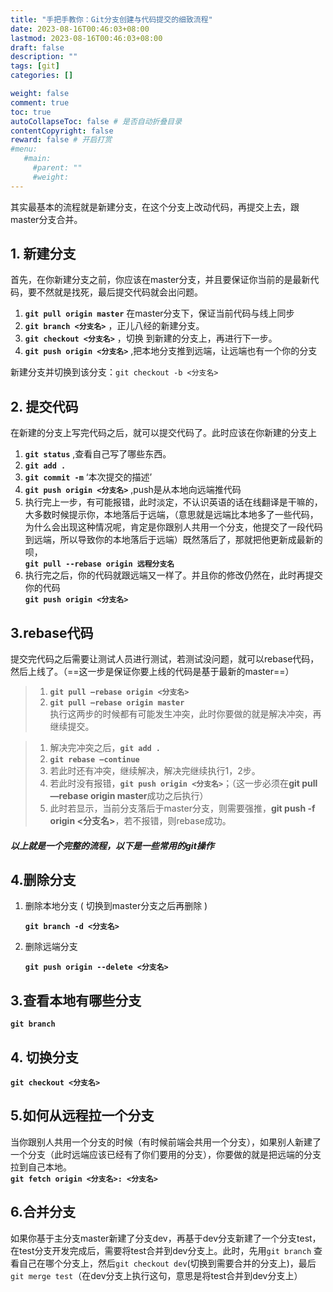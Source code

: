 ```yaml
---
title: "手把手教你：Git分支创建与代码提交的细致流程"
date: 2023-08-16T00:46:03+08:00
lastmod: 2023-08-16T00:46:03+08:00
draft: false
description: ""
tags: [git]
categories: []

weight: false
comment: true
toc: true
autoCollapseToc: false # 是否自动折叠目录
contentCopyright: false
reward: false # 开启打赏
#menu:
   #main:
     #parent: ""
     #weight:
---
```


其实最基本的流程就是新建分支，在这个分支上改动代码，再提交上去，跟master分支合并。

## 1. 新建分支

首先，在你新建分支之前，你应该在master分支，并且要保证你当前的是最新代码，要不然就是找死，最后提交代码就会出问题。

1. **`git pull origin master`** 在master分支下，保证当前代码与线上同步
2. **`git branch <分支名>`** ，正儿八经的新建分支。
3. **`git checkout <分支名>`** ，切换 到新建的分支上，再进行下一步。
4. **`git push origin <分支名>`** ,把本地分支推到远端，让远端也有一个你的分支

新建分支并切换到该分支：`git checkout -b <分支名>`

## 2. 提交代码

在新建的分支上写完代码之后，就可以提交代码了。此时应该在你新建的分支上

 1. **`git status`** ,查看自己写了哪些东西。
 2. **`git add .`**
 3. **`git commit -m`** ‘本次提交的描述’
 4. **`git push origin <分支名>`** ,push是从本地向远端推代码
 5. 执行完上一步，有可能报错，此时淡定，不认识英语的话在线翻译是干嘛的，大多数时候提示你，本地落后于远端，（意思就是远端比本地多了一些代码，为什么会出现这种情况呢，肯定是你跟别人共用一个分支，他提交了一段代码到远端，所以导致你的本地落后于远端）既然落后了，那就把他更新成最新的呗，  
 **`git pull --rebase origin 远程分支名`**
 6. 执行完之后，你的代码就跟远端又一样了。并且你的修改仍然在，此时再提交你的代码  
   **`git push origin <分支名>`**

## 3.rebase代码

提交完代码之后需要让测试人员进行测试，若测试没问题，就可以rebase代码，然后上线了。（==这一步是保证你要上线的代码是基于最新的master==）

> 1. **`git pull —rebase origin <分支名>`**
> 2. **`git pull —rebase origin master`**  
>     执行这两步的时候都有可能发生冲突，此时你要做的就是解决冲突，再继续提交。

> 1. 解决完冲突之后，**`git add .`**
> 2. **`git rebase —continue`**
> 3. 若此时还有冲突，继续解决，解决完继续执行1，2步。
> 4. 若此时没有报错，**`git push origin <分支名>`**；（这一步必须在**git pull —rebase origin master**成功之后执行）
> 5. 此时若显示，当前分支落后于master分支，则需要强推，****git push -f origin <分支名>****，若不报错，则rebase成功。

##### 以上就是一个完整的流程，以下是一些常用的git操作

## 4.删除分支

1. 删除本地分支 ( 切换到master分支之后再删除 )
    
    **`git branch -d <分支名>`**
    
2. 删除远端分支
    
    **`git push origin --delete <分支名>`**
    

## 3.查看本地有哪些分支

**`git branch`**

## 4. 切换分支

**`git checkout <分支名>`**

## 5.如何从远程拉一个分支

当你跟别人共用一个分支的时候（有时候前端会共用一个分支），如果别人新建了一个分支（此时远端应该已经有了你们要用的分支），你要做的就是把远端的分支拉到自己本地。  
**`git fetch origin <分支名>: <分支名>`**

## 6.合并分支

如果你基于主分支master新建了分支dev，再基于dev分支新建了一个分支test，在test分支开发完成后，需要将test合并到dev分支上。此时，先用`git branch` 查看自己在哪个分支上，然后`git checkout dev`(切换到需要合并的分支上)，最后`git merge test`（在dev分支上执行这句，意思是将test合并到dev分支上）


